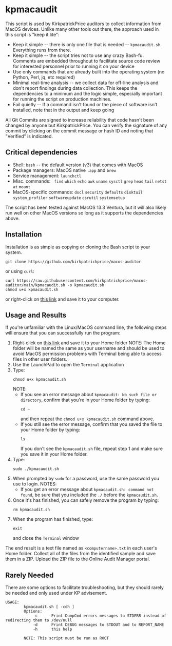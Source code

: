 # kpmacaudit

This script is used by KirkpatrickPrice auditors to collect information from MacOS devices.  Unlike many other tools out there, the approach used in this script is "keep it lite":
* Keep it simple -- there is only one file that is needed -- `kpmacaudit.sh`.  Everything runs from there.
* Keep it simple -- the script tries not to use any crazy Bash-fu.  Comments are embedded throughout to facilitate source code review for interested personnel prior to running it on your device
* Use only commands that are already built into the operating system (no Python, Perl, jq, etc required)
* Minimal real-time analysis -- we collect data for off-line analysis and don't report findings during data collection.  This keeps the dependencies to a minimum and the logic simple, especially important for running the script on production machines.
* Fail quietly -- If a command isn't found or the piece of software isn't installed, note that in the output and keep going

All Git Commits are signed to increase reliability that code hasn't been changed by anyone but KirkpatrickPrice.  You can verify the signature of any commit by clicking on the commit message or hash ID and noting that "Verified" is indicated.

## Critical dependencies ##
* Shell: `bash` -- the default version (v3) that comes with MacOS
* Package managers: MacOS native `.app` and `brew`
* Service management: `launchctl`
* Misc. commands:   `find` `which` `echo` `awk` `uname` `sysctl` `grep` `head` `tail` `netstat` `mount`
* MacOS-specific commands: `dscl` `security` `defaults` `disktuil` `system_profiler` `softwareupdate` `csrutil` `systemsetup`

The script has been tested against MacOS 13.3 Ventura, but it will also likely run well on other MacOS versions so long as it supports the dependencies above.

## Installation
Installation is as simple as copying or cloning the Bash script to your system.

`git clone https://github.com/kirkpatrickprice/macos-auditor`

or using `curl`:

```
curl https://raw.githubusercontent.com/kirkpatrickprice/macos-auditor/main/kpmacaudit.sh -o kpmacaudit.sh
chmod u+x kpmacaudit.sh
```

or right-click on [this link](https://raw.githubusercontent.com/kirkpatrickprice/macos-auditor/main/kpmacaudit.sh) and save it to your computer.

## Usage and Results
If you're unfamiliar with the Linux/MacOS command line, the following steps will ensure that you can successfully run the program:
1. Right-click on [this link](https://raw.githubusercontent.com/kirkpatrickprice/macos-auditor/main/kpmacaudit.sh) and save it to your Home folder
    NOTE: The Home folder will be named the same as your username and should be used to avoid MacOS permission problems with Terminal being able to access files in other user folders.
2. Use the LaunchPad to open the `Terminal` application
3. Type: 
    ```
    chmod u+x kpmacaudit.sh
    ```
    NOTE: 
    * If you see an error message about `kpmacaudit: No such file or directory`, confirm that you're in your Home folder by typing: 
        ```
        cd ~
        ``` 
        and then repeat the `chmod u+x kpmacaudit.sh` command above.
    * If you still see the error message, confirm that you saved the file to your Home folder by typing:
        ```
        ls
        ```
        If you don't see the `kpmacaudit.sh` file, repeat step 1 and make sure you save it in your Home folder.
4. Type: 
    ```
    sudo ./kpmacaudit.sh
    ```
5. When prompted by `sudo` for a password, use the same password you use to login.
    NOTES: 
    * If you get an error message about `kpmacaudit.sh: command not found`, be sure that you included the `./` before the `kpmacaudit.sh`.
6. Once it's has finished, you can safely remove the program by typing: 
    ```
    rm kpmacaudit.sh
    ```
7. When the program has finished, type:
    ```
    exit
    ```
    and close the `Terminal` window

The end result is a text file named as `<computername>.txt` in each user's Home folder.  Collect all of the files from the identified sample and save them in a ZIP.  Upload the ZIP file to the Online Audit Manager portal.

## Rarely Needed
There are some options to facilitate troubleshooting, but they should rarely be needed and only used under KP advisement.
```
USAGE:
        kpmacaudit.sh [ -cdh ]
        Options:
            -c      Print DumpCmd errors messages to STDERR instead of redirecting them to /dev/null
            -d      Print DEBUG messages to STDOUT and to REPORT_NAME
            -h      this help

        NOTE: This script must be run as ROOT
```
